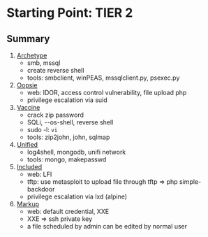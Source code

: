 # Starting Point: TIER 2

## Summary

1. [Archetype](./1.%20Archetype.md)
    - smb, mssql
    - create reverse shell
    - tools: smbclient, winPEAS, mssqlclient.py, psexec.py
2. [Oopsie](./2.%20Oopsie.md)
    - web: IDOR, access control vulnerability, file upload php
    - privilege escalation via suid
3. [Vaccine](./3.%20Vaccine.md)
    - crack zip password
    - SQLi, --os-shell, reverse shell
    - sudo -l: `vi`
    - tools: zip2john, john, sqlmap
4. [Unified](./4.%20Unified.md)
    - log4shell, mongodb, unifi network
    - tools: mongo, makepasswd
5. [Included](./5.%20Included.md)
    - web: LFI
    - tftp: use metasploit to upload file through tftp => php simple-backdoor
    - privilege escalation via lxd (alpine)
6. [Markup](./6.%20Markup.md)
    - web: default credential, XXE
    - XXE => ssh private key
    - a file scheduled by admin can be edited by normal user
